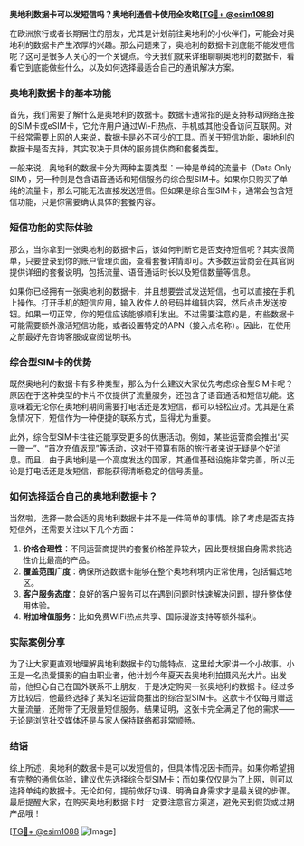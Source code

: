 **奥地利数据卡可以发短信吗？奥地利通信卡使用全攻略[[TG💪+ @esim1088](https://t.me/s/esim1088)]**

在欧洲旅行或者长期居住的朋友，尤其是计划前往奥地利的小伙伴们，可能会对奥地利的数据卡产生浓厚的兴趣。那么问题来了，奥地利的数据卡到底能不能发短信呢？这可是很多人关心的一个关键点。今天我们就来详细聊聊奥地利的数据卡，看看它到底能做些什么，以及如何选择最适合自己的通讯解决方案。

### 奥地利数据卡的基本功能

首先，我们需要了解什么是奥地利的数据卡。数据卡通常指的是支持移动网络连接的SIM卡或eSIM卡，它允许用户通过Wi-Fi热点、手机或其他设备访问互联网。对于经常需要上网的人来说，数据卡是必不可少的工具。而关于短信功能，奥地利的数据卡是否支持，其实取决于具体的服务提供商和套餐类型。

一般来说，奥地利的数据卡分为两种主要类型：一种是单纯的流量卡（Data Only SIM），另一种则是包含语音通话和短信服务的综合型SIM卡。如果你只购买了单纯的流量卡，那么可能无法直接发送短信。但如果是综合型SIM卡，通常会包含短信功能，只是你需要确认具体的套餐内容。

### 短信功能的实际体验

那么，当你拿到一张奥地利的数据卡后，该如何判断它是否支持短信呢？其实很简单，只要登录到你的账户管理页面，查看套餐详情即可。大多数运营商会在其官网提供详细的套餐说明，包括流量、语音通话时长以及短信数量等信息。

如果你已经拥有一张奥地利的数据卡，并且想要尝试发送短信，也可以直接在手机上操作。打开手机的短信应用，输入收件人的号码并编辑内容，然后点击发送按钮。如果一切正常，你的短信应该能够顺利发出。不过需要注意的是，有些数据卡可能需要额外激活短信功能，或者设置特定的APN（接入点名称）。因此，在使用之前最好先咨询客服或查阅说明书。

### 综合型SIM卡的优势

既然奥地利的数据卡有多种类型，那么为什么建议大家优先考虑综合型SIM卡呢？原因在于这种类型的卡片不仅提供了流量服务，还包含了语音通话和短信功能。这意味着无论你在奥地利期间需要打电话还是发短信，都可以轻松应对。尤其是在紧急情况下，短信作为一种便捷的联系方式，显得尤为重要。

此外，综合型SIM卡往往还能享受更多的优惠活动。例如，某些运营商会推出“买一赠一”、“首次充值返现”等活动，这对于预算有限的旅行者来说无疑是个好消息。而且，由于奥地利是一个高度发达的国家，其通信基础设施非常完善，所以无论是打电话还是发短信，都能获得清晰稳定的信号质量。

### 如何选择适合自己的奥地利数据卡？

当然啦，选择一款合适的奥地利数据卡并不是一件简单的事情。除了考虑是否支持短信外，还需要关注以下几个方面：

1. **价格合理性**：不同运营商提供的套餐价格差异较大，因此要根据自身需求挑选性价比最高的产品。
2. **覆盖范围广度**：确保所选数据卡能够在整个奥地利境内正常使用，包括偏远地区。
3. **客户服务态度**：良好的客户服务可以在遇到问题时快速解决问题，提升整体使用体验。
4. **附加增值服务**：比如免费WiFi热点共享、国际漫游支持等额外福利。

### 实际案例分享

为了让大家更直观地理解奥地利数据卡的功能特点，这里给大家讲一个小故事。小王是一名热爱摄影的自由职业者，他计划今年夏天去奥地利拍摄风光大片。出发前，他担心自己在国外联系不上朋友，于是决定购买一张奥地利的数据卡。经过多方比较后，他最终选择了某知名运营商推出的综合型SIM卡。这款卡不仅每月赠送大量流量，还附带了无限量短信服务。结果证明，这张卡完全满足了他的需求——无论是浏览社交媒体还是与家人保持联络都非常顺畅。

### 结语

综上所述，奥地利的数据卡是可以发短信的，但具体情况因卡而异。如果你希望拥有完整的通信体验，建议优先选择综合型SIM卡；而如果仅仅是为了上网，则可以选择单纯的数据卡。无论如何，提前做好功课、明确自身需求才是最关键的步骤。最后提醒大家，在购买奥地利数据卡时一定要注意官方渠道，避免买到假货或过期产品哦！

[[TG💪+ @esim1088](https://t.me/s/esim1088) ![Image](https://i.postimg.cc/4NQfJmqS/Snipaste-2025-05-13-00-14-12.png)]
